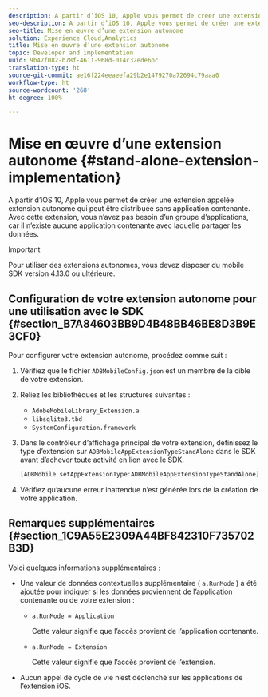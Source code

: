 ```yaml
---
description: A partir d’iOS 10, Apple vous permet de créer une extension appelée extension autonome qui peut être distribuée sans application contenante. Avec cette extension, vous n’avez pas besoin d’un groupe d’applications, car il n’existe aucune application contenante avec laquelle partager les données.
seo-description: A partir d’iOS 10, Apple vous permet de créer une extension appelée extension autonome qui peut être distribuée sans application contenante. Avec cette extension, vous n’avez pas besoin d’un groupe d’applications, car il n’existe aucune application contenante avec laquelle partager les données.
seo-title: Mise en œuvre d’une extension autonome
solution: Experience Cloud,Analytics
title: Mise en œuvre d’une extension autonome
topic: Developer and implementation
uuid: 9b47f082-b78f-4611-968d-014c32ede6bc
translation-type: ht
source-git-commit: ae16f224eeaeefa29b2e1479270a72694c79aaa0
workflow-type: ht
source-wordcount: '268'
ht-degree: 100%

---
```



# Mise en œuvre d’une extension autonome {#stand-alone-extension-implementation}

A partir d’iOS 10, Apple vous permet de créer une extension appelée extension autonome qui peut être distribuée sans application contenante. Avec cette extension, vous n’avez pas besoin d’un groupe d’applications, car il n’existe aucune application contenante avec laquelle partager les données.

>[!IMPORTANT]
>
>Pour utiliser des extensions autonomes, vous devez disposer du mobile SDK version 4.13.0 ou ultérieure.

## Configuration de votre extension autonome pour une utilisation avec le SDK {#section_B7A84603BB9D4B48BB46BE8D3B9E3CF0}

Pour configurer votre extension autonome, procédez comme suit :

1. Vérifiez que le fichier `ADBMobileConfig.json` est un membre de la cible de votre extension.
1. Reliez les bibliothèques et les structures suivantes :

   * `AdobeMobileLibrary_Extension.a`
   * `libsqlite3.tbd`
   * `SystemConfiguration.framework`

1. Dans le contrôleur d’affichage principal de votre extension, définissez le type d’extension sur `ADBMobileAppExtensionTypeStandAlone` dans le SDK avant d’achever toute activité en lien avec le SDK.

   ```objective-c
   [ADBMobile setAppExtensionType:ADBMobileAppExtensionTypeStandAlone];
   ```

1. Vérifiez qu’aucune erreur inattendue n’est générée lors de la création de votre application.

## Remarques supplémentaires {#section_1C9A55E2309A44BF842310F735702B3D}

Voici quelques informations supplémentaires :

* Une valeur de données contextuelles supplémentaire ( `a.RunMode` ) a été ajoutée pour indiquer si les données proviennent de l’application contenante ou de votre extension :

   * `a.RunMode = Application`

      Cette valeur signifie que l’accès provient de l’application contenante.
   * `a.RunMode = Extension`

      Cette valeur signifie que l’accès provient de l’extension.

* Aucun appel de cycle de vie n’est déclenché sur les applications de l’extension iOS.

